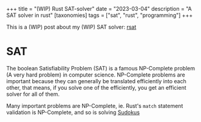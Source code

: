+++
title = "(WIP) Rust SAT-solver"
date = "2023-03-04"
description = "A SAT solver in rust"
[taxonomies]
tags = ["sat", "rust", "programming"]
+++

This is a (WIP) post about my (WIP) SAT solver:
[rsat](https://github.com/jalil-salame/rsat)

<!-- more -->

# SAT

The boolean Satisfiability Problem (SAT) is a famous NP-Complete problem (A very
hard problem) in computer science. NP-Complete problems are important because
they can generally be translated efficiently into each other, that means, if you
solve one of the efficiently, you get an efficient solver for all of them.

Many important problems are NP-Complete, ie. Rust's `match` statement validation
is NP-Complete, and so is solving [Sudokus](@/nsudoku-solver.md)
